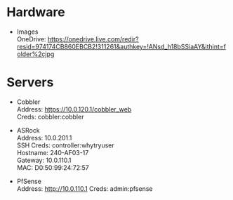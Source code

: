 Hardware
========
- Images  
OneDrive: https://onedrive.live.com/redir?resid=974174CB860EBCB2!311261&authkey=!ANsd_h18bSSiaAY&ithint=folder%2cjpg

Servers
=======
- Cobbler  
Address: https://10.0.120.1/cobbler_web  
Creds: cobbler:cobbler  

- ASRock  
Address: 10.0.201.1  
SSH Creds: controller:whytryuser  
Hostname: 240-AF03-17  
Gateway: 10.0.110.1  
MAC: D0:50:99:24:72:57  

- PfSense  
Address: http://10.0.110.1
Creds: admin:pfsense
